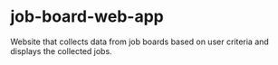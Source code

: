 # job-board-web-app
Website that collects data from job boards based on user criteria and displays the collected jobs. 
